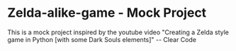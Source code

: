 # Zelda-alike-game - Mock Project
This is a mock project inspired by the youtube video "Creating a Zelda style game in Python [with some Dark Souls elements]" -- Clear Code

